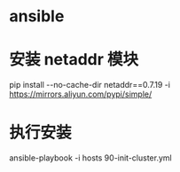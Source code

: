 # ansible
# 安装 netaddr 模块
pip install --no-cache-dir  netaddr==0.7.19 -i https://mirrors.aliyun.com/pypi/simple/
# 执行安装
ansible-playbook -i hosts 90-init-cluster.yml
